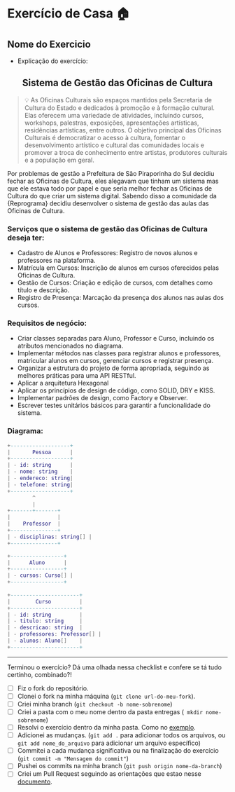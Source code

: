 # Exercício de Casa 🏠 

## Nome do Exercicio

- Explicação do exercício: 

<h2 align=center> Sistema de Gestão das Oficinas de Cultura </h2>

> 💡 As Oficinas Culturais são espaços mantidos pela Secretaria de Cultura do Estado e dedicados à promoção e à formação cultural. Elas oferecem uma variedade de atividades, incluindo cursos, workshops, palestras, exposições, apresentações artísticas, residências artísticas, entre outros. O objetivo principal das Oficinas Culturais é democratizar o acesso à cultura, fomentar o desenvolvimento artístico e cultural das comunidades locais e promover a troca de conhecimento entre artistas, produtores culturais e a população em geral.

Por problemas de gestão a Prefeitura de São Piraporinha do Sul decidiu fechar as Oficinas de Cultura, eles alegavam que tinham um sistema mas que ele estava todo por papel e que seria melhor fechar as Oficinas de Cultura do que criar um sistema digital. 
Sabendo disso a comunidade da {Reprograma} decidiu desenvolver o sistema de gestão das aulas das Oficinas de Cultura.

### Serviços que o sistema de gestão das Oficinas de Cultura deseja ter:

- Cadastro de Alunos e Professores: Registro de novos alunos e professores na plataforma.
- Matrícula em Cursos: Inscrição de alunos em cursos oferecidos pelas Oficinas de Cultura.
- Gestão de Cursos: Criação e edição de cursos, com detalhes como título e descrição.
- Registro de Presença: Marcação da presença dos alunos nas aulas dos cursos.

### Requisitos de negócio:

- Criar classes separadas para Aluno, Professor e Curso, incluindo os atributos mencionados no diagrama.
- Implementar métodos nas classes para registrar alunos e professores, matricular alunos em cursos, gerenciar cursos e registrar presença.
- Organizar a estrutura do projeto de forma apropriada, seguindo as melhores práticas para uma API RESTful.
- Aplicar a arquitetura Hexagonal
- Aplicar os princípios de design de código, como SOLID, DRY e KISS.
- Implementar padrões de design, como Factory e Observer.
- Escrever testes unitários básicos para garantir a funcionalidade do sistema.

### Diagrama:

```lua
+-------------------+
|       Pessoa      |
+-------------------+
| - id: string      |
| - nome: string    |
| - endereco: string|
| - telefone: string|
+-------------------+
        ^
        |
+-------+-------+
|               |
|    Professor  |
+---------------+
| - disciplinas: string[] |
+---------------+

+-----------------+
|      Aluno      |
+-----------------+
| - cursos: Curso[] |
+-----------------+
 
+----------------------+
|        Curso         |
+----------------------+
| - id: string         |
| - titulo: string     |
| - descricao: string  |
| - professores: Professor[] |
| - alunos: Aluno[]    |
+----------------------+
```
---

Terminou o exercício? Dá uma olhada nessa checklist e confere se tá tudo certinho, combinado?!

- [ ] Fiz o fork do repositório.
- [ ] Clonei o fork na minha máquina (`git clone url-do-meu-fork`).
- [ ] Criei minha branch (` git checkout -b nome-sobrenome `)
- [ ] Criei a pasta com o meu nome dentro da pasta entregas (` mkdir nome-sobrenome`)
- [ ] Resolvi o exercício dentro da minha pasta. Como no [exemplo](/on21-imersao-js-S1-TDD/exercicios/para-casa/entregas/exemplo-nome-sobrenome/).
- [ ] Adicionei as mudanças. (`git add .` para adicionar todos os arquivos, ou `git add nome_do_arquivo` para adicionar um arquivo específico)
- [ ] Commitei a cada mudança significativa ou na finalização do exercício (`git commit -m "Mensagem do commit"`)
- [ ] Pushei os commits na minha branch (`git push origin nome-da-branch`)
- [ ] Criei um Pull Request seguindo as orientações que estao nesse [documento](/on21-imersao-js-S1-TDD/exercicios/para-casa/instrucoes-pull-request.md).
